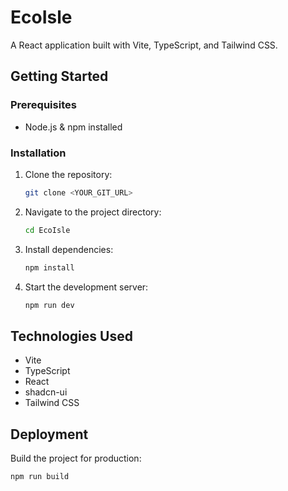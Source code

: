 # EcoIsle

A React application built with Vite, TypeScript, and Tailwind CSS.

## Getting Started

### Prerequisites

- Node.js & npm installed

### Installation

1. Clone the repository:
   ```sh
   git clone <YOUR_GIT_URL>
   ```

2. Navigate to the project directory:
   ```sh
   cd EcoIsle
   ```

3. Install dependencies:
   ```sh
   npm install
   ```

4. Start the development server:
   ```sh
   npm run dev
   ```

## Technologies Used

- Vite
- TypeScript
- React
- shadcn-ui
- Tailwind CSS

## Deployment

Build the project for production:
```sh
npm run build
```
